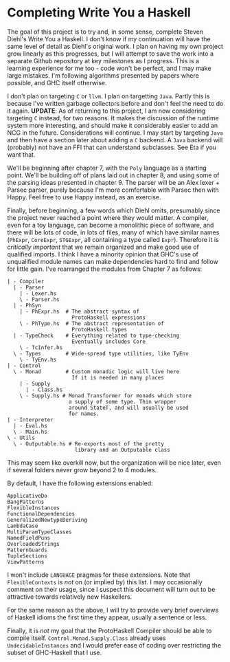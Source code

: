 
<h1> Completing Write You a Haskell </h1>
The goal of this project is to try and, in some sense, complete Steven Diehl's Write You a Haskell. I don't know if my continuation will have the same level of detail as Diehl's original work. I plan on having my own project grow linearly as this progresses, but I will attempt to save the work into a separate Github repository at key milestones as I progress. This is a learning experience for me too - code won't be perfect, and I may make large mistakes. I'm following algorithms presented by papers where possible, and GHC itself otherwise.

I don't plan on targeting `C` or `llvm`. I plan on targetting `Java`. Partly this is because I've written garbage collectors before and don't feel the need to do it again. **UPDATE**: As of returning to this project, I am now considering targeting `C` instead, for two reasons. It makes the discussion of the runtime system more interesting, and should make it considerably easier to add an NCG in the future. Considerations will continue. I may start by targeting `Java` and then have a section later about adding a `C` backend. A `Java` backend will (probably) not have an FFI that can understand subclasses. See Eta if you want that.

We'll be beginning after chapter 7, with the `Poly` language as a starting point. We'll be building off of plans laid out in chapter 8, and using some of the parsing ideas presented in chapter 9. The parser will be an Alex lexer + Parsec parser, purely because I'm more comfortable with Parsec then with Happy. Feel free to use Happy instead, as an exercise.

Finally, before beginning, a few words which Diehl omits, presumably since the project never reached a point where they would matter. A compiler, even for a toy language, can become a monolithic piece of software, and there will be lots of code, in lots of files, many of which have similar names (`PhExpr`, `CoreExpr`, `STGExpr`, all containing a type called `Expr`). Therefore it is _critically important_ that we remain organized and make good use of qualified imports. I think I have a minority opinion that GHC's use of unqualified module names can make dependencies hard to find and follow for little gain. I've rearranged the modules from Chapter 7 as follows:
```
| - Compiler
  | - Parser
    | - Lexer.hs
    \ - Parser.hs
  | - PhSyn
    | - PhExpr.hs  # The abstract syntax of 
					 ProtoHaskell expressions
    \ - PhType.hs  # The abstract representation of
                     ProtoHaskell types
  | - TypeCheck    # Everything related to type-checking
                     Eventually includes Core
    \ - TcInfer.hs
  \ - Types        # Wide-spread type utilities, like TyEnv
    \ - TyEnv.hs
| - Control 
  \ - Monad        # Custom monadic logic will live here
                     If it is needed in many places
    | - Supply
      | - Class.hs
    \ - Supply.hs # Monad Transformer for monads which store
                    a supply of some type. Thin wrapper
                    around StateT, and will usually be used
                    for names.     
| - Interpreter
  | - Eval.hs
  \ - Main.hs
\ - Utils
  \ - Outputable.hs # Re-exports most of the pretty
					  library and an Outputable class         
```
This may seem like overkill now, but the organization will be nice later, even if several folders never grow beyond 2 to 4 modules.

By default, I have the following extensions enabled:
```
ApplicativeDo
BangPatterns
FlexibleInstances
FunctionalDependencies
GeneralizedNewtypeDeriving
LambdaCase
MultiParamTypeClasses
NamedFieldPuns
OverloadedStrings
PatternGuards
TupleSections
ViewPatterns
```
I won't include `LANGUAGE` pragmas for these extensions. Note that `FlexibleContexts` is _not_ on (or implied by) this list. I may occasionally comment on their usage, since I suspect this document will turn out to be attractive towards relatively new Haskellers.

For the same reason as the above, I will try to provide very brief overviews of Haskell idioms the first time they appear, usually a sentence or less.

Finally, it is _not_ my goal that the ProtoHaskell Compiler should be able to compile itself. `Control.Monad.Supply.Class` already uses `UndecidableInstances` and I would prefer ease of coding over restricting the subset of GHC-Haskell that I use. 
